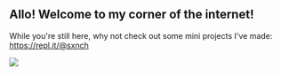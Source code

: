 ## Allo! Welcome to my corner of the internet!

While you're still here, why not check out some mini projects I've made: https://repl.it/@sxnch

<img src="https://www.codewars.com/users/sxnch/badges/small">

<!--
**sxnch/sxnch** is a ✨ _special_ ✨ repository because its `README.md` (this file) appears on your GitHub profile.

Here are some ideas to get you started:

- 🔭 I’m currently working on ...
- 🌱 I’m currently learning ...
- 👯 I’m looking to collaborate on ...
- 🤔 I’m looking for help with ...
- 💬 Ask me about ...
- 📫 How to reach me: ...
- 😄 Pronouns: ...
- ⚡ Fun fact: ...
-->

